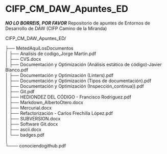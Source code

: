 # CIFP_CM_DAW_Apuntes_ED
***NO LO BORREIS, POR FAVOR***
Repositorio de apuntes de Entornos de Desarrollo de DAW (CIFP Camino de la Miranda)

CIFP_CM_DAW_Apuntes_ED/  

├── MetedAquíLosDocumentos  
│   ├── Analisis de codigo_Jorge Martin.pdf  
│   ├── CVS.docx  
│   ├── Documentación y Optimización (Análisis estático de código)-Javier Blanco.pdf  
│   ├── Documentación y Optimización (Linters).pdf  
│   ├── Documentación y Optimización (Tipos de documentación).pdf  
│   ├── Documentación y Optimización (Inspección_continua)).pdf   
│   ├── Git.pdf  
│   ├── HEDIONDEZ DEL CÓDIGO - Francisco Rodriguez.pdf  
│   ├── Markdown_AlbertoOtero.docx  
│   ├── Mercurial.docx  
│   ├── Refactorización - Carlos Frechilla López.pdf  
│   ├── SUBVERSION.docx  
│   ├── Software Git.docx  
│   ├── ascii.docx  
│   └── badges.pdf  
│  
└─── conociendogithub.pdf  
